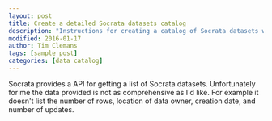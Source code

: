 ```yaml
---
layout: post
title: Create a detailed Socrata datasets catalog
description: "Instructions for creating a catalog of Socrata datasets with a lot of detail."
modified: 2016-01-17
author: Tim Clemans
tags: [sample post]
categories: [data catalog]
---
```


Socrata provides a API for getting a list of Socrata datasets. Unfortunately for me the data provided is not as comprehensive as I'd like. For example it doesn't list the number of rows, location of data owner, creation date, and number of updates.




